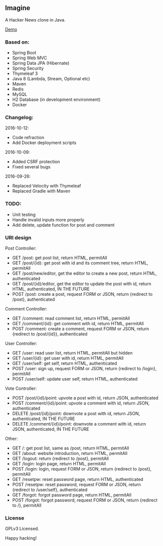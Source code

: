 ## Imagine

A Hacker News clone in Java.

[Demo](http://imagine.yyqian.com/post)

### Based on:

- Spring Boot
- Spring Web MVC
- Spring Data JPA (Hibernate)
- Spring Security
- Thymeleaf 3
- Java 8 (Lambda, Stream, Optional etc)
- Maven
- Redis
- MySQL
- H2 Database (in development environment)
- Docker

### Changelog:

2016-10-12:

- Code refraction
- Add Docker deployment scripts 

2016-10-09:

- Added CSRF protection
- Fixed several bugs

2016-09-26:

- Replaced Velocity with Thymeleaf
- Replaced Gradle with Maven 

### TODO:

- Unit testing
- Handle invalid inputs more properly
- Add delete, update function for post and comment

### URI design

Post Controller:

- GET /post: get post list, return HTML, permitAll
- GET /post/{id}: get post with id and its comment tree, return HTML, permitAll
- GET /post/new/editor, get the editor to create a new post, return HTML, authenticated
- GET /post/{id}/editor, get the editor to update the post with id, return HTML, authenticated, IN THE FUTURE
- POST /post: create a post, request FORM or JSON, return {redirect to /post}, authenticated

Comment Controller:

- GET /comment: read comment list, return HTML, permitAll
- GET /comment/{id}: get comment with id, return HTML, permitAll
- POST /comment: create a comment, request FORM or JSON, return {redirect to /post/{id}}, authenticated

User Controller:

- GET /user: read user list, return HTML, permitAll but hidden
- GET /user/{id}: get user with id, return HTML, permitAll
- GET /user/self: get self, return HTML, authenticated
- POST /user: sign up, request FORM or JSON, return {redirect to /login}, permitAll
- POST /user/self: update user self, return HTML, authenticated

Vote Controller:

- POST /post/{id}/point: upvote a post with id, return JSON, authenticated
- POST /comment/{id}/point: upvote a comment with id, return JSON, authenticated
- DELETE /post/{id}/point: downvote a post with id, return JSON, authenticated, IN THE FUTURE
- DELETE /comment/{id}/point: downvote a comment with id, return JSON, authenticated, IN THE FUTURE

Other:

- GET /: get post list, same as /post, return HTML, permitAll
- GET /about: website introduction, return HTML, permitAll
- GET /logout: return {redirect to /post}, permitAll
- GET /login: login page, return HTML, permitAll
- POST /login: login, request FORM or JSON, return {redirect to /post}, permitAll
- GET /resetpw: reset password page, return HTML, authenticated
- POST /resetpw: reset password, request FORM or JSON, return {redirect to /user/self}, authenticated
- GET /forgot: forgot password page, return HTML, permitAll
- POST /forgot: forgot password, request FORM or JSON, return {redirect to /}, permitAll

### License

GPLv3 Licensed.

Happy hacking!
